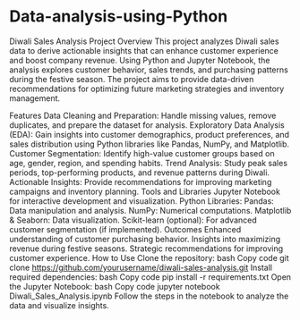 # Data-analysis-using-Python
Diwali Sales Analysis
Project Overview
This project analyzes Diwali sales data to derive actionable insights that can enhance customer experience and boost company revenue. Using Python and Jupyter Notebook, the analysis explores customer behavior, sales trends, and purchasing patterns during the festive season. The project aims to provide data-driven recommendations for optimizing future marketing strategies and inventory management.

Features
Data Cleaning and Preparation: Handle missing values, remove duplicates, and prepare the dataset for analysis.
Exploratory Data Analysis (EDA): Gain insights into customer demographics, product preferences, and sales distribution using Python libraries like Pandas, NumPy, and Matplotlib.
Customer Segmentation: Identify high-value customer groups based on age, gender, region, and spending habits.
Trend Analysis: Study peak sales periods, top-performing products, and revenue patterns during Diwali.
Actionable Insights: Provide recommendations for improving marketing campaigns and inventory planning.
Tools and Libraries
Jupyter Notebook for interactive development and visualization.
Python Libraries:
Pandas: Data manipulation and analysis.
NumPy: Numerical computations.
Matplotlib & Seaborn: Data visualization.
Scikit-learn (optional): For advanced customer segmentation (if implemented).
Outcomes
Enhanced understanding of customer purchasing behavior.
Insights into maximizing revenue during festive seasons.
Strategic recommendations for improving customer experience.
How to Use
Clone the repository:
bash
Copy code
git clone https://github.com/yourusername/diwali-sales-analysis.git
Install required dependencies:
bash
Copy code
pip install -r requirements.txt
Open the Jupyter Notebook:
bash
Copy code
jupyter notebook Diwali_Sales_Analysis.ipynb
Follow the steps in the notebook to analyze the data and visualize insights.
